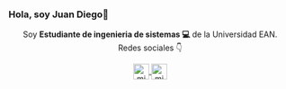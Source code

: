 ### Hola, soy Juan Diego👋


<p align="center">Soy <strong>Estudiante de ingenieria de sistemas 💻</strong> de la Universidad EAN.<br />Redes sociales 👇</p>
<p align="center">
 
   
   </a>
  <a href="https://instagram.com/diego_hernandezz13" target="blank">
    <img align="center" src="https://cdn.jsdelivr.net/npm/simple-icons@3.0.1/icons/instagram.svg" alt="midu.dev" height="28px" width="28px" />
  </a>
  <a href="https://facebook.com/juandiego.hernandez.3538039" target="blank">
    <img align="center" src="https://cdn.jsdelivr.net/npm/simple-icons@3.0.1/icons/facebook.svg" alt="midudev" height="28px" width="28px" />
  </a>
  </p>



<!--
**jdhernandezr1113/jdhernandezr1113** is a ✨ _special_ ✨ repository because its `README.md` (this file) appears on your GitHub profile.

Here are some ideas to get you started:

- 🔭 I’m currently working on ...
- 🌱 I’m currently learning ...
- 👯 I’m looking to collaborate on ...
- 🤔 I’m looking for help with ...
- 💬 Ask me about ...
- 📫 How to reach me: ...
- 😄 Pronouns: ...
- ⚡ Fun fact: ...
-->
